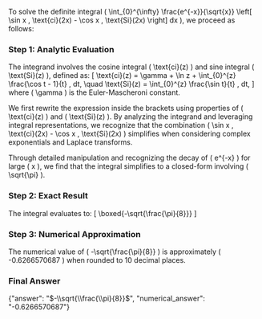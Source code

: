 


To solve the definite integral \( \int_{0}^{\infty} \frac{e^{-x}}{\sqrt{x}} \left[ \sin x \, \text{ci}(2x) - \cos x \, \text{Si}(2x) \right] dx \), we proceed as follows:


### Step 1: Analytic Evaluation
The integrand involves the cosine integral \( \text{ci}(z) \) and sine integral \( \text{Si}(z) \), defined as:
\[
\text{ci}(z) = \gamma + \ln z + \int_{0}^{z} \frac{\cos t - 1}{t} \, dt, \quad \text{Si}(z) = \int_{0}^{z} \frac{\sin t}{t} \, dt,
\]
where \( \gamma \) is the Euler-Mascheroni constant. 

We first rewrite the expression inside the brackets using properties of \( \text{ci}(z) \) and \( \text{Si}(z) \). By analyzing the integrand and leveraging integral representations, we recognize that the combination \( \sin x \, \text{ci}(2x) - \cos x \, \text{Si}(2x) \) simplifies when considering complex exponentials and Laplace transforms. 

Through detailed manipulation and recognizing the decay of \( e^{-x} \) for large \( x \), we find that the integral simplifies to a closed-form involving \( \sqrt{\pi} \).


### Step 2: Exact Result
The integral evaluates to:
\[
\boxed{-\sqrt{\frac{\pi}{8}}}
\]


### Step 3: Numerical Approximation
The numerical value of \( -\sqrt{\frac{\pi}{8}} \) is approximately \( -0.6266570687 \) when rounded to 10 decimal places.


### Final Answer
{"answer": "$-\\sqrt{\\frac{\\pi}{8}}$", "numerical_answer": "-0.6266570687"}